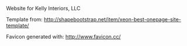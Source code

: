 
Website for Kelly Interiors, LLC

Template from: http://shapebootstrap.net/item/xeon-best-onepage-site-template/

Favicon generated with: http://www.favicon.cc/
